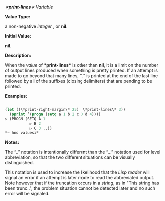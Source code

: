 *∗***print-lines***∗ Variable* 



**Value Type:** 



a non-negative *integer* , or **nil**. 



**Initial Value:** 



**nil**. 







 



 



**Description:** 



When the *value* of **\*print-lines\*** is other than **nil**, it is a limit on the number of output lines produced when something is pretty printed. If an attempt is made to go beyond that many lines, “..” is printed at the end of the last line followed by all of the suffixes (closing delimiters) that are pending to be printed. 



**Examples:**
```lisp

(let ((\*print-right-margin\* 25) (\*print-lines\* 3)) 
  (pprint ’(progn (setq a 1 b 2 c 3 d 4)))) 
▷ (PROGN (SETQ A 1 
	       ▷ B 2 
	       ▷ C 3 ..)) 
*→ hno valuesi* 

```
**Notes:** 



The “..” notation is intentionally different than the “...” notation used for level abbreviation, so that the two different situations can be visually distinguished. 



This notation is used to increase the likelihood that the *Lisp reader* will signal an error if an attempt is later made to read the abbreviated output. Note however that if the truncation occurs in a *string*, as in "This string has been trunc..", the problem situation cannot be detected later and no such error will be signaled. 



